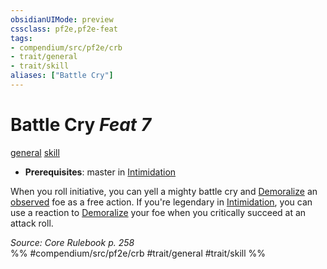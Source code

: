 ```yaml
---
obsidianUIMode: preview
cssclass: pf2e,pf2e-feat
tags:
- compendium/src/pf2e/crb
- trait/general
- trait/skill
aliases: ["Battle Cry"]
---
```

# Battle Cry  *Feat 7*  
[general](general.md "General Feat Trait")  [skill](skill.md "Skill Feat Trait")  

- **Prerequisites**: master in [Intimidation](skills.md#Intimidation)

When you roll initiative, you can yell a mighty battle cry and [Demoralize](demoralize.md) an [observed](conditions.md#Observed) foe as a free action. If you're legendary in [Intimidation](skills.md#Intimidation), you can use a reaction to [Demoralize](demoralize.md) your foe when you critically succeed at an attack roll.

*Source: Core Rulebook p. 258*  
%% #compendium/src/pf2e/crb #trait/general #trait/skill %%